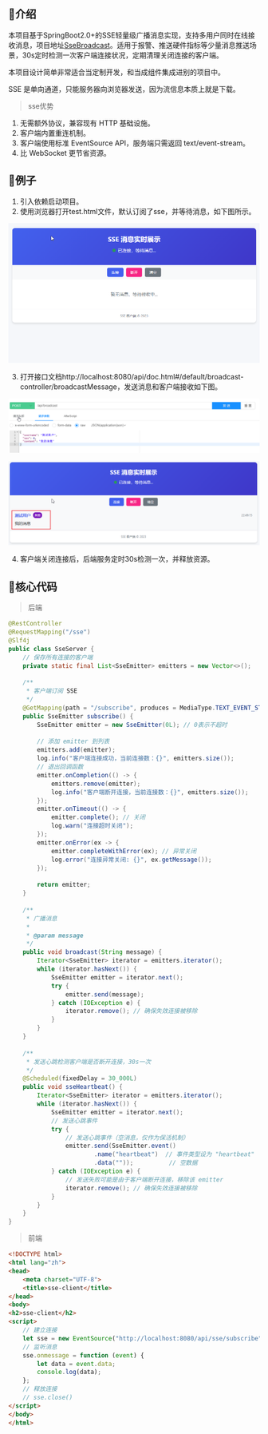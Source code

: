 ## 🎄介绍

本项目基于SpringBoot2.0+的SSE轻量级广播消息实现，支持多用户同时在线接收消息，项目地址[SseBroadcast](https://github.com/ObjectKjq/SseBroadcast)。适用于报警、推送硬件指标等少量消息推送场景，30s定时检测一次客户端连接状况，定期清理关闭连接的客户端。

本项目设计简单非常适合当定制开发，和当成组件集成进别的项目中。

SSE 是单向通道，只能服务器向浏览器发送，因为流信息本质上就是下载。

> sse优势

1. 无需额外协议，兼容现有 HTTP 基础设施。 
2. 客户端内置重连机制。
3. 客户端使用标准 EventSource API，服务端只需返回 text/event-stream。
4. 比 WebSocket 更节省资源。

## 🎃例子

1. 引入依赖启动项目。
2. 使用浏览器打开test.html文件，默认订阅了sse，并等待消息，如下图所示。

![](doc/Snipaste_2025-04-08_22-45-47.png)

3. 打开接口文档http://localhost:8080/api/doc.html#/default/broadcast-controller/broadcastMessage，发送消息和客户端接收如下图。

![](doc/Snipaste_2025-04-08_22-49-13.png)

![](doc/Snipaste_2025-04-08_22-49-29.png)

4. 客户端关闭连接后，后端服务定时30s检测一次，并释放资源。

## 🎉核心代码

>  后端

```java
@RestController
@RequestMapping("/sse")
@Slf4j
public class SseServer {
    // 保存所有连接的客户端
    private static final List<SseEmitter> emitters = new Vector<>();

    /**
     * 客户端订阅 SSE
     */
    @GetMapping(path = "/subscribe", produces = MediaType.TEXT_EVENT_STREAM_VALUE)
    public SseEmitter subscribe() {
        SseEmitter emitter = new SseEmitter(0L); // 0表示不超时

        // 添加 emitter 到列表
        emitters.add(emitter);
        log.info("客户端连接成功，当前连接数：{}", emitters.size());
        // 退出回调函数
        emitter.onCompletion(() -> {
            emitters.remove(emitter);
            log.info("客户端断开连接，当前连接数：{}", emitters.size());
        });
        emitter.onTimeout(() -> {
            emitter.complete(); // 关闭
            log.warn("连接超时关闭");
        });
        emitter.onError(ex -> {
            emitter.completeWithError(ex); // 异常关闭
            log.error("连接异常关闭: {}", ex.getMessage());
        });

        return emitter;
    }

    /**
     * 广播消息
     *
     * @param message
     */
    public void broadcast(String message) {
        Iterator<SseEmitter> iterator = emitters.iterator();
        while (iterator.hasNext()) {
            SseEmitter emitter = iterator.next();
            try {
                emitter.send(message);
            } catch (IOException e) {
                iterator.remove(); // 确保失效连接被移除
            }
        }
    }

    /**
     * 发送心跳检测客户端是否断开连接，30s一次
     */
    @Scheduled(fixedDelay = 30_000L)
    public void sseHeartbeat() {
        Iterator<SseEmitter> iterator = emitters.iterator();
        while (iterator.hasNext()) {
            SseEmitter emitter = iterator.next();
            // 发送心跳事件
            try {
                // 发送心跳事件（空消息，仅作为保活机制）
                emitter.send(SseEmitter.event()
                        .name("heartbeat")  // 事件类型设为 "heartbeat"
                        .data(""));          // 空数据
            } catch (IOException e) {
                // 发送失败可能是由于客户端断开连接，移除该 emitter
                iterator.remove(); // 确保失效连接被移除
            }
        }
    }
}
```

> 前端

```html
<!DOCTYPE html>
<html lang="zh">
<head>
    <meta charset="UTF-8">
    <title>sse-client</title>
</head>
<body>
<h2>sse-client</h2>
<script>
    // 建立连接
    let sse = new EventSource("http://localhost:8080/api/sse/subscribe");
    // 监听消息
    sse.onmessage = function (event) {
        let data = event.data;
        console.log(data);
    };
    // 释放连接
    // sse.close()
</script>
</body>
</html>
```

